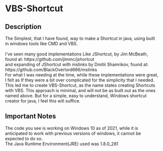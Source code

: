 # VBS-Shortcut
<h2>Description</h2>
The Simplest, that I have found, way to make a Shortcut in java, using built in windows tools like CMD and VBS.<br><br>
I've seen many good implementations Like JShortcut, by Jim McBeath, found at: https://github.com/jimmc/jshortcut<br>
and expanding of JShortcut with mslinks by Dmitii Shamrikov, found at: https://github.com/BlackOverlord666/mslinks<br>
For what I was needing at the time, while these implementations were great, I felt as If they were a bit over complicated for the simplicity that I needed.<br>
This led me to create VBS-Shortcut, as the name states creating Shortcuts with VBS. This approach is minimal, and will not be as built out as the ones named above. But for a simple, easy to understand, Windows shortcut creator for java, I feel this will suffice.<br>
<h2>Important Notes</h2>
The code you see is working on Windows 10 as of 2021, while it is anticipated to work with previous versions of windows, it cannot be expected to do so.<br>
The Java Runtime Environment(JRE) used was 1.8.0_281<br>
